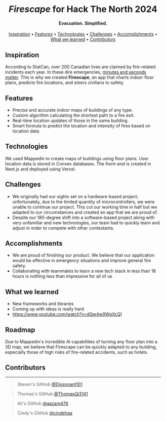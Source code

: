<h1 align="center">
  <br>
  <i>Firescape</i> for Hack The North 2024
</h1>

<h4 align="center">Evacuation. Simplified.</h4>

<p align="center">
  <a href="#inspiration">Inspiration</a> •
  <a href="#features">Features</a> •
  <a href="#technologies">Technologies</a> •
  <a href="#challenges">Challenges</a> •
  <a href="#accomplishments">Accomplishments</a> •
  <a href="#what-we-learned">What we learned</a> •
  <a href="#contributors">Contributors</a> 
</p>

## Inspiration

According to StatCan, over 200 Canadian lives are claimed by fire-related incidents each year. In these dire emergencies, [minutes and seconds matter](https://www.statcan.gc.ca/o1/en/plus/1968-key-numbers-unintentional-fire-related-deaths-and-how-most-are-preventable). This is why we created **Firescape**, an app that charts indoor floor plans, predicts fire locations, and steers civilians to safety.

## Features
- Precise and accurate indoor maps of buildings of any type.
- Custom algorithm calculating the shortest path to a fire exit.
- Real-time location updates of those in the same building.
- Smart formula to predict the location and intensity of fires based on location data.

## Technologies
We used Mappedin to create maps of buildings using floor plans. User location data is stored in Convex databases. The front-end is created in Next.js and deployed using Vercel.

## Challenges
- We originally had our sights set on a hardware-based project; unfortunately, due to the limited quantity of microcontrollers, we were unable to continue our project. This cut our working time in half but we adapted to our circumstances and created an app that we are proud of.
- Despite our 180-degree shift into a software-based project along with very unfamiliar and new technologies, our team had to quickly learn and adjust in order to compete with other contestants.

## Accomplishments
- We are proud of finishing our product. We believe that our application would be effective in emergency situations and improve general fire safety.
- Collaborating with teammates to learn a new tech stack in less than 18 hours is nothing less than impressive for all of us

## What we learned
- New frameworks and libraries 
- Coming up with ideas is really hard
- https://www.youtube.com/watch?v=dQw4w9WgXcQ)

## Roadmap

Due to Mappedin's incredible AI capabilities of turning any floor plan into a 3D map, we believe that Firescape can be quickly adapted to any building, especially those of high risks of fire-related accidents, such as hotels.

## Contributors
---
> Steven's GitHub [@Dissonant101](https://github.com/Dissonant101)

> Thomas's GitHub [@ThomasQi3141](https://github.com/ThomasQi3141)

> Ali's GitHub [@aazam476](https://github.com/aazam476) 

> Cindy's GitHub [@cindehaa](https://github.com/cindehaa)

